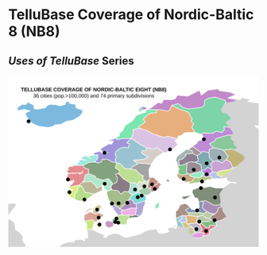 # TelluBase Coverage of Nordic-Baltic 8 (NB8)
## *Uses of TelluBase* Series

#### <img  src="assets/svg/tellusant-nordic-baltic-eight-nb8-sub-city.svg" width="600" alt="TelluBase Coverage of Nordic-Baltic 8">
